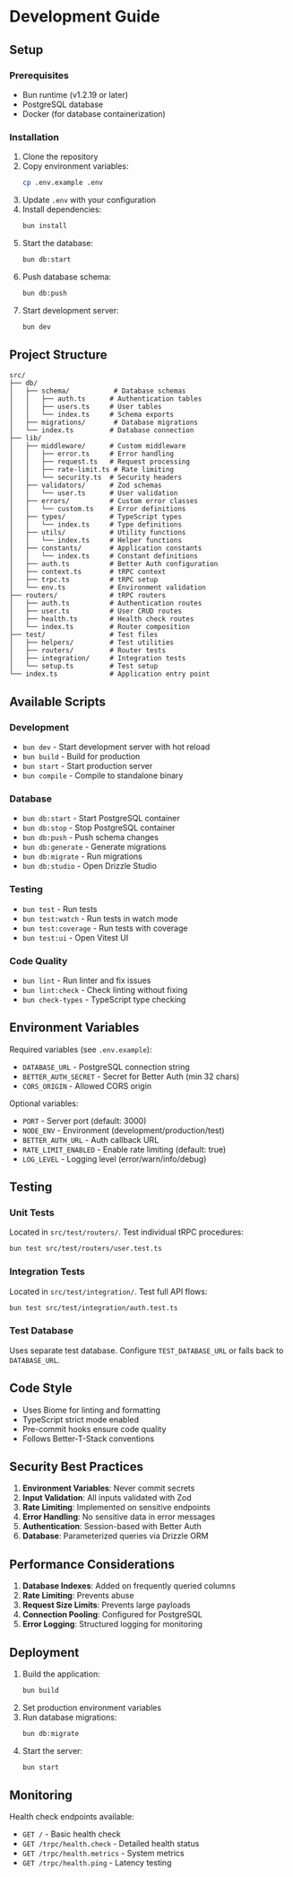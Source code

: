 # Development Guide

## Setup

### Prerequisites

- Bun runtime (v1.2.19 or later)
- PostgreSQL database
- Docker (for database containerization)

### Installation

1. Clone the repository
2. Copy environment variables:
   ```bash
   cp .env.example .env
   ```
3. Update `.env` with your configuration
4. Install dependencies:
   ```bash
   bun install
   ```
5. Start the database:
   ```bash
   bun db:start
   ```
6. Push database schema:
   ```bash
   bun db:push
   ```
7. Start development server:
   ```bash
   bun dev
   ```

## Project Structure

```
src/
├── db/
│   ├── schema/           # Database schemas
│   │   ├── auth.ts      # Authentication tables
│   │   ├── users.ts     # User tables
│   │   └── index.ts     # Schema exports
│   ├── migrations/       # Database migrations
│   └── index.ts         # Database connection
├── lib/
│   ├── middleware/      # Custom middleware
│   │   ├── error.ts     # Error handling
│   │   ├── request.ts   # Request processing
│   │   ├── rate-limit.ts # Rate limiting
│   │   └── security.ts  # Security headers
│   ├── validators/      # Zod schemas
│   │   └── user.ts      # User validation
│   ├── errors/          # Custom error classes
│   │   └── custom.ts    # Error definitions
│   ├── types/           # TypeScript types
│   │   └── index.ts     # Type definitions
│   ├── utils/           # Utility functions
│   │   └── index.ts     # Helper functions
│   ├── constants/       # Application constants
│   │   └── index.ts     # Constant definitions
│   ├── auth.ts          # Better Auth configuration
│   ├── context.ts       # tRPC context
│   ├── trpc.ts          # tRPC setup
│   └── env.ts           # Environment validation
├── routers/             # tRPC routers
│   ├── auth.ts          # Authentication routes
│   ├── user.ts          # User CRUD routes
│   ├── health.ts        # Health check routes
│   └── index.ts         # Router composition
├── test/                # Test files
│   ├── helpers/         # Test utilities
│   ├── routers/         # Router tests
│   ├── integration/     # Integration tests
│   └── setup.ts         # Test setup
└── index.ts             # Application entry point
```

## Available Scripts

### Development
- `bun dev` - Start development server with hot reload
- `bun build` - Build for production
- `bun start` - Start production server
- `bun compile` - Compile to standalone binary

### Database
- `bun db:start` - Start PostgreSQL container
- `bun db:stop` - Stop PostgreSQL container
- `bun db:push` - Push schema changes
- `bun db:generate` - Generate migrations
- `bun db:migrate` - Run migrations
- `bun db:studio` - Open Drizzle Studio

### Testing
- `bun test` - Run tests
- `bun test:watch` - Run tests in watch mode
- `bun test:coverage` - Run tests with coverage
- `bun test:ui` - Open Vitest UI

### Code Quality
- `bun lint` - Run linter and fix issues
- `bun lint:check` - Check linting without fixing
- `bun check-types` - TypeScript type checking

## Environment Variables

Required variables (see `.env.example`):

- `DATABASE_URL` - PostgreSQL connection string
- `BETTER_AUTH_SECRET` - Secret for Better Auth (min 32 chars)
- `CORS_ORIGIN` - Allowed CORS origin

Optional variables:
- `PORT` - Server port (default: 3000)
- `NODE_ENV` - Environment (development/production/test)
- `BETTER_AUTH_URL` - Auth callback URL
- `RATE_LIMIT_ENABLED` - Enable rate limiting (default: true)
- `LOG_LEVEL` - Logging level (error/warn/info/debug)

## Testing

### Unit Tests
Located in `src/test/routers/`. Test individual tRPC procedures:

```bash
bun test src/test/routers/user.test.ts
```

### Integration Tests
Located in `src/test/integration/`. Test full API flows:

```bash
bun test src/test/integration/auth.test.ts
```

### Test Database
Uses separate test database. Configure `TEST_DATABASE_URL` or falls back to `DATABASE_URL`.

## Code Style

- Uses Biome for linting and formatting
- TypeScript strict mode enabled
- Pre-commit hooks ensure code quality
- Follows Better-T-Stack conventions

## Security Best Practices

1. **Environment Variables**: Never commit secrets
2. **Input Validation**: All inputs validated with Zod
3. **Rate Limiting**: Implemented on sensitive endpoints
4. **Error Handling**: No sensitive data in error messages
5. **Authentication**: Session-based with Better Auth
6. **Database**: Parameterized queries via Drizzle ORM

## Performance Considerations

1. **Database Indexes**: Added on frequently queried columns
2. **Rate Limiting**: Prevents abuse
3. **Request Size Limits**: Prevents large payloads
4. **Connection Pooling**: Configured for PostgreSQL
5. **Error Logging**: Structured logging for monitoring

## Deployment

1. Build the application:
   ```bash
   bun build
   ```
2. Set production environment variables
3. Run database migrations:
   ```bash
   bun db:migrate
   ```
4. Start the server:
   ```bash
   bun start
   ```

## Monitoring

Health check endpoints available:
- `GET /` - Basic health check
- `GET /trpc/health.check` - Detailed health status
- `GET /trpc/health.metrics` - System metrics
- `GET /trpc/health.ping` - Latency testing